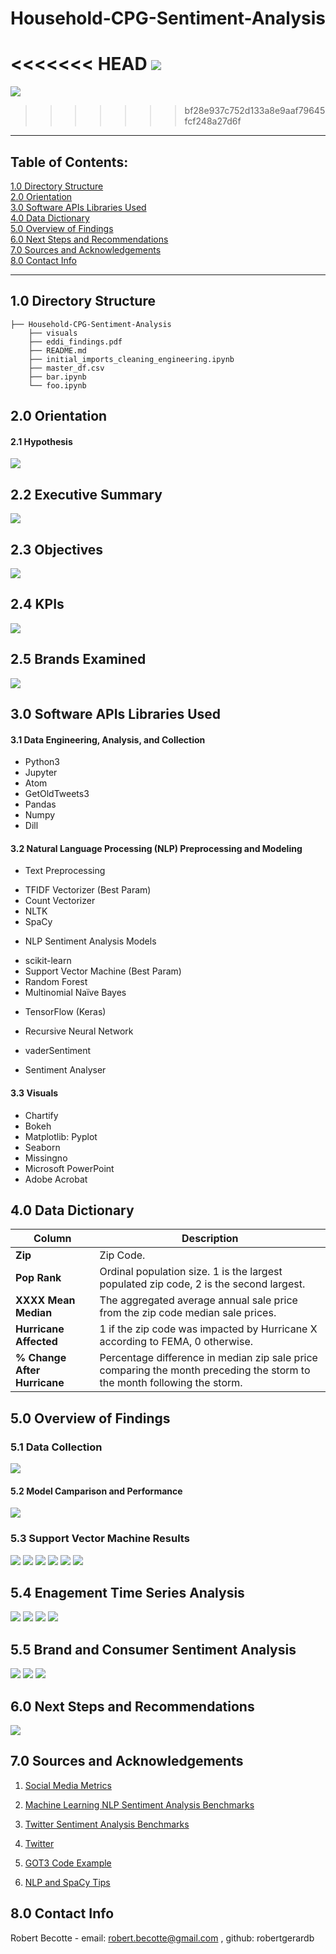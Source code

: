 # Household-CPG-Sentiment-Analysis
<<<<<<< HEAD
![]('./visuals/00_slides/Slide1.png')
=======
![](./visuals/00_slides/Slide1.PNG)
>>>>>>> bf28e937c752d133a8e9aaf79645fcf248a27d6f
---
## Table of Contents:
[1.0 Directory Structure](#10-directory-structure)<br>
[2.0 Orientation](#20-orientation)<br>
[3.0 Software APIs Libraries Used](#30-software-apis-libraries-used)<br>
[4.0 Data Dictionary](#40-data-dictionary)<br>
[5.0 Overview of Findings](#50-high-level-overview-of-findings)<br>
[6.0 Next Steps and Recommendations](#60-next-steps-and-recommendations)<br>
[7.0 Sources and Acknowledgements](#70-sources-and-acknowledgements)<br>
[8.0 Contact Info](#80-contact-info)<br>

---
## 1.0 Directory Structure
```
├── Household-CPG-Sentiment-Analysis
    ├── visuals
    ├── eddi_findings.pdf
    ├── README.md
    ├── initial_imports_cleaning_engineering.ipynb
    ├── master_df.csv
    ├── bar.ipynb
    └── foo.ipynb
```    
## 2.0 Orientation

#### 2.1 Hypothesis
![](./visuals/00_slides/Slide3.PNG)

## 2.2 Executive Summary
![](./visuals/00_slides/Slide6.PNG)

## 2.3 Objectives
![](./visuals/00_slides/Slide6.PNG)

## 2.4 KPIs
![](./visuals/00_slides/Slide7.PNG)

## 2.5 Brands Examined
![](./visuals/00_slides/Slide8.PNG)

## 3.0 Software APIs Libraries Used

#### 3.1 Data Engineering, Analysis, and Collection
- Python3
- Jupyter
- Atom
- GetOldTweets3
- Pandas
- Numpy
- Dill

#### 3.2 Natural Language Processing (NLP) Preprocessing and Modeling
* Text Preprocessing
- TFIDF Vectorizer (Best Param)
- Count Vectorizer
- NLTK
- SpaCy
* NLP Sentiment Analysis Models
- scikit-learn
- Support Vector Machine (Best Param)
- Random Forest
- Multinomial Naïve Bayes
* TensorFlow (Keras)
- Recursive Neural Network
* vaderSentiment
- Sentiment Analyser

#### 3.3 Visuals
- Chartify
- Bokeh
- Matplotlib: Pyplot
- Seaborn
- Missingno
- Microsoft PowerPoint
- Adobe Acrobat

## 4.0 Data Dictionary

| Column | Description |
| --- | --- |
| **Zip** | Zip Code. |
| **Pop Rank** | Ordinal population size. 1 is the largest populated zip code, 2 is the second largest. |
| **XXXX Mean Median** | The aggregated average annual sale price from the zip code median sale prices. |
| **Hurricane Affected** | 1 if the zip code was impacted by Hurricane X according to FEMA, 0 otherwise. |
| **% Change After Hurricane** | Percentage difference in median zip sale price comparing the month preceding the storm to the month following the storm.|

## 5.0 Overview of Findings

### 5.1 Data Collection
![](./visuals/00_slides/Slide8.PNG)

#### 5.2 Model Camparison and Performance
![](./visuals/00_slides/Slide13.PNG)

### 5.3 Support Vector Machine Results
![](./visuals/00_slides/Slide14.PNG)
![](./visuals/00_slides/Slide15.PNG)
![](./visuals/00_slides/Slide16.PNG)
![](./visuals/00_slides/Slide17.PNG)
![](./visuals/00_slides/Slide19.PNG)
![](./visuals/00_slides/Slide20.PNG)

## 5.4 Enagement Time Series Analysis
![](./visuals/00_slides/Slide22.PNG)
![](./visuals/00_slides/Slide23.PNG)
![](./visuals/00_slides/Slide24.PNG)
![](./visuals/00_slides/Slide25.PNG)

## 5.5 Brand and Consumer Sentiment Analysis
![](./visuals/00_slides/Slide27.PNG)
![](./visuals/00_slides/Slide29.PNG)
![](./visuals/00_slides/Slide30.PNG)

## 6.0 Next Steps and Recommendations
![](./visuals/00_slides/Slide32.PNG)

## 7.0 Sources and Acknowledgements
1. <a href="https://sproutsocial.com/insights/twitter-mentions/">Social Media Metrics</a>

2. <a href="http://nlpprogress.com/english/sentiment_analysis.html">Machine Learning NLP Sentiment Analysis Benchmarks</a>

3. <a href="https://pdfs.semanticscholar.org/d0a5/21c8cc0508f1003f3e1d1fbf49780d9062f7.pdf">Twitter Sentiment Analysis Benchmarks</a>

4. <a href="http://twitter.com>NLP Sentiment Analysis Benchmarks">Twitter</a>

5. <a href="https://towardsdatascience.com/how-to-scrape-tweets-from-twitter-59287e20f0f1">GOT3 Code Example</a>

6. <a href="https://towardsdatascience.com/machine-learning-for-text-classification-using-spacy-in-python-b276b4051a49">NLP and SpaCy Tips</a>

## 8.0 Contact Info
Robert Becotte - email: robert.becotte@gmail.com , github: robertgerardb <br>
